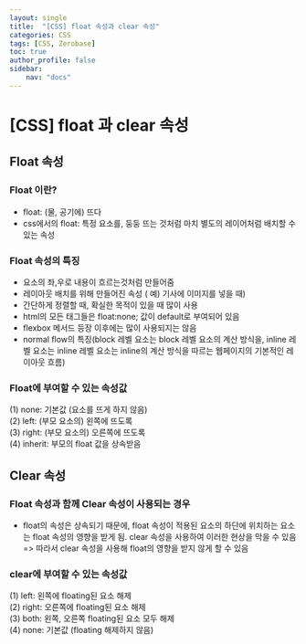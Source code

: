 ```yaml
---
layout: single
title:  "[CSS] float 속성과 clear 속성"
categories: CSS
tags: [CSS, Zerobase]
toc: true
author_profile: false
sidebar:
    nav: "docs"
---
```


# **[CSS] float 과 clear 속성**

## Float 속성

### Float 이란?

- float: (물, 공기에) 뜨다
- css에서의 float: 특정 요소를, 둥둥 뜨는 것처럼 마치 별도의 레이어처럼 배치할 수 있는 속성

### Float 속성의 특징

- 요소의 좌,우로 내용이 흐르는것처럼 만들어줌
- 레이아웃 배치를 위해 만들어진 속성 ( 예) 기사에 이미지를 넣을 때)
- 간단하게 정렬할 때, 확실한 목적이 있을 때 많이 사용
- html의 모든 태그들은 float:none; 값이 default로 부여되어 있음
- flexbox 메서드 등장 이후에는 많이 사용되지는 않음
- normal flow의 특징(block 레벨 요소는 block 레벨 요소의 계산 방식을, inline 레벨 요소는 inline 레벨 요소는 inline의 계산 방식을 따르는 웹페이지의 기본적인 레이아웃 흐름)

### Float에 부여할 수 있는 속성값

(1) none: 기본값 (요소를 뜨게 하지 않음) <br>
(2) left: (부모 요소의) 왼쪽에 뜨도록 <br>
(3) right: (부모 요소의) 오른쪽에 뜨도록<br>
(4) inherit: 부모의 float 값을 상속받음<br>

## Clear 속성

### Float 속성과 함께 Clear 속성이 사용되는 경우

- float의 속성은 상속되기 때문에, float 속성이 적용된 요소의 하단에 위치하는 요소는 float 속성의 영향을 받게 됨. clear 속성을 사용하여 이러한 현상을 막을 수 있음 <br>
=> 따라서 clear 속성을 사용해 float의 영향을 받지 않게 할 수 있음

### clear에 부여할 수 있는 속성값

(1) left: 왼쪽에 floating된 요소 해제<br>
(2) right: 오른쪽에 floating된 요소 해제<br>
(3) both: 왼쪽, 오른쪽 floating된 요소 모두 해제<br>
(4) none: 기본값 (floating 해제하지 않음)